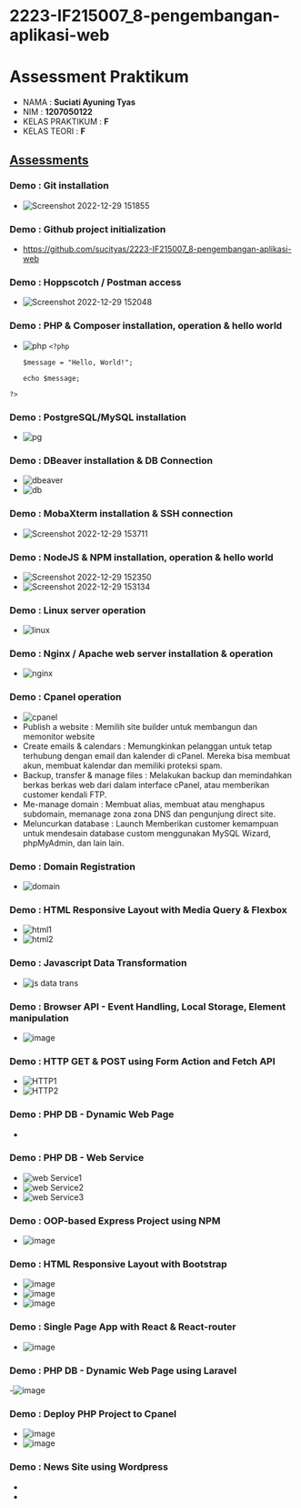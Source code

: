 # 2223-IF215007_8-pengembangan-aplikasi-web

# Assessment Praktikum
- NAMA : **Suciati Ayuning Tyas**
- NIM : **1207050122**
- KELAS PRAKTIKUM : **F**
- KELAS TEORI : **F**
## [Assessments](https://github.com/insanalamin/2223-IF215007_8-pengembangan-aplikasi-web#workshop-class-1-credit)
### Demo : Git installation
- ![Screenshot 2022-12-29 151855](https://user-images.githubusercontent.com/82722477/209923666-38da6566-ebc8-4b96-85c9-232cf32bea1e.png)

### Demo : Github project initialization
- https://github.com/sucityas/2223-IF215007_8-pengembangan-aplikasi-web

### Demo : Hoppscotch / Postman access
- ![Screenshot 2022-12-29 152048](https://user-images.githubusercontent.com/82722477/209923879-457621e3-f35b-4076-b7f8-3e424407c9c5.png)

### Demo : PHP & Composer installation, operation & hello world
- ![php](https://user-images.githubusercontent.com/82722477/210087769-62021078-cde5-4ac4-8c44-50786abf583d.png)
`<?php`

  `$message = "Hello, World!";`
  
  `echo $message;`
  
`?>`

### Demo : PostgreSQL/MySQL installation
- ![pg](https://user-images.githubusercontent.com/82722477/210087908-2101034f-d9de-416e-8cee-599620c676e1.png)

### Demo : DBeaver installation & DB Connection
- ![dbeaver](https://user-images.githubusercontent.com/82722477/210088183-8c4389f8-5a09-44d4-b2f5-8d22f70affe7.png)
- ![db](https://user-images.githubusercontent.com/82722477/210088192-7c8bec32-36c1-4983-b376-51f3cd33e7e6.png)

### Demo : MobaXterm installation & SSH connection
- ![Screenshot 2022-12-29 153711](https://user-images.githubusercontent.com/82722477/209925580-07812d2e-d3ba-4394-959d-ea6dd58d6341.png)

### Demo : NodeJS & NPM installation, operation & hello world
- ![Screenshot 2022-12-29 152350](https://user-images.githubusercontent.com/82722477/209924194-39ed7c5d-57fd-4290-bc6e-26cf065c9879.png)
- ![Screenshot 2022-12-29 153134](https://user-images.githubusercontent.com/82722477/209924988-53e1f778-6b38-490d-a1ce-463ae2ec80e8.png)

### Demo : Linux server operation
- ![linux](https://user-images.githubusercontent.com/82722477/210088299-449f5113-67ab-4a22-aaa9-2a253a34b1ef.png)

### Demo : Nginx / Apache web server installation & operation
- ![nginx](https://user-images.githubusercontent.com/82722477/210088558-69fda7fb-21e2-43ed-8e61-a57ed9a018e5.png)

### Demo : Cpanel operation
- ![cpanel](https://user-images.githubusercontent.com/82722477/210087406-8bbff35b-0f9a-422b-88f5-48519b3f0756.png)
- Publish a website : Memilih site builder untuk membangun dan memonitor website
- Create emails & calendars : Memungkinkan pelanggan untuk tetap terhubung dengan email dan kalender di cPanel. Mereka bisa membuat akun, membuat kalendar dan memiliki proteksi spam.
- Backup, transfer & manage files : Melakukan backup dan memindahkan berkas berkas web dari dalam interface cPanel, atau memberikan customer kendali FTP.
- Me-manage domain : Membuat alias, membuat atau menghapus subdomain, memanage zona zona DNS dan pengunjung direct site.
- Meluncurkan database : Launch Memberikan customer kemampuan untuk mendesain database custom menggunakan MySQL Wizard, phpMyAdmin, dan lain lain.

### Demo : Domain Registration
- ![domain](https://user-images.githubusercontent.com/82722477/210088794-1d5af364-f77b-4b12-9d82-527e95cfbfca.png)

### Demo : HTML Responsive Layout with Media Query & Flexbox
- ![html1](https://user-images.githubusercontent.com/82722477/210087441-c07c5abf-e710-4258-8a4d-b212e22993c6.png)
- ![html2](https://user-images.githubusercontent.com/82722477/210087457-4d803404-0f70-42ba-b330-0120f7d7ac98.png)

### Demo : Javascript Data Transformation
- ![js data trans](https://user-images.githubusercontent.com/82722477/210088962-701398a6-6433-4623-9b53-943836475048.png)

### Demo : Browser API - Event Handling, Local Storage, Element manipulation
- ![image](https://user-images.githubusercontent.com/82722477/210087494-4ccfd193-764a-4f95-bc5d-53919ced1594.png)
 
### Demo : HTTP GET & POST using Form Action and Fetch API
- ![HTTP1](https://user-images.githubusercontent.com/82722477/210089299-4c2cf6f0-e666-4a1a-833c-4eb29ffa6ac1.png)
- ![HTTP2](https://user-images.githubusercontent.com/82722477/210089403-5b06035b-87bb-46d6-81be-cbbf01fa6925.png)

### Demo : PHP DB - Dynamic Web Page
-

### Demo : PHP DB - Web Service
- ![web Service1](https://user-images.githubusercontent.com/82722477/210089645-58b9539b-b947-4f31-a760-b0995f2ca6c5.png)
- ![web Service2](https://user-images.githubusercontent.com/82722477/210089657-79b15b29-5908-4b43-b281-abda552acf1a.png)
- ![web Service3](https://user-images.githubusercontent.com/82722477/210089681-c4fb2e2e-3c04-4c4b-a44d-61d98db28ead.png)

### Demo : OOP-based Express Project using NPM
- ![image](https://user-images.githubusercontent.com/82722477/210089956-ce1a4d3e-65f0-43f9-aaca-c958f60c9435.png)
 
### Demo : HTML Responsive Layout with Bootstrap
- ![image](https://user-images.githubusercontent.com/82722477/210091220-ec2aeb92-f9b7-4844-b466-eeaf3de8684f.png)
- ![image](https://user-images.githubusercontent.com/82722477/210091265-f2962851-1012-4742-90ac-6be64a6014d1.png)
- ![image](https://user-images.githubusercontent.com/82722477/210091337-ac783e2b-9a2c-490e-bf8f-60fffd7ee884.png)
 
### Demo : Single Page App with React & React-router
- ![image](https://user-images.githubusercontent.com/82722477/210090232-669f50b7-5b89-4809-8a49-fc7785bf5a0b.png)

### Demo : PHP DB - Dynamic Web Page using Laravel
-![image](https://user-images.githubusercontent.com/82722477/210091947-3ac08718-3c74-482f-b68b-ae9c0ab92d75.png)

### Demo : Deploy PHP Project to Cpanel
- ![image](https://user-images.githubusercontent.com/82722477/210092352-dc017c2b-c239-44b1-b353-6fd84ae87d58.png)
- ![image](https://user-images.githubusercontent.com/82722477/210092405-5f3ca195-a99d-4157-9e76-aa99e3e4ee69.png)

### Demo : News Site using Wordpress
- 
- 
